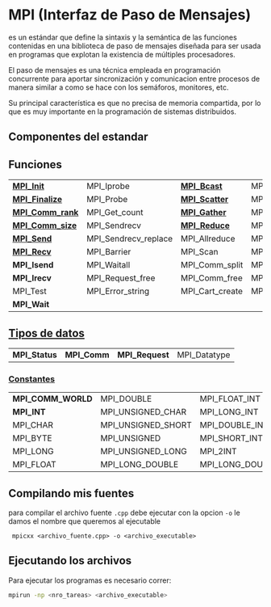 # MPI (Interfaz de Paso de Mensajes)

es un estándar que define la sintaxis y la semántica de las funciones contenidas en una biblioteca de paso de mensajes diseñada para ser usada en programas que explotan la existencia de múltiples procesadores.

El paso de mensajes es una técnica empleada en programación concurrente para aportar sincronización y comunicacion entre procesos de manera similar a como se hace con los semáforos, monitores, etc.

Su principal característica es que no precisa de memoria compartida, por lo que es muy importante en la programación de sistemas distribuidos.

## Componentes del estandar

## Funciones

|                                                                                   |                      |                 |                 |
| --------------------------------------------------------------------------------- | -------------------- | --------------- | --------------- |
| [**MPI_Init**](https://lsi.ugr.es/jmantas/ppr/ayuda/mpi_ayuda.php?ayuda=MPI_Init) | MPI_Iprobe           | [**MPI_Bcast**](https://lsi.ugr.es/jmantas/ppr/ayuda/mpi_ayuda.php?ayuda=MPI_Bcast)   | MPI_Cart_coords |
| [**MPI_Finalize**](https://lsi.ugr.es/jmantas/ppr/ayuda/mpi_ayuda.php?ayuda=MPI_Finalize)                                                                  | MPI_Probe            | [**MPI_Scatter**](https://lsi.ugr.es/jmantas/ppr/ayuda/mpi_ayuda.php?ayuda=MPI_Scatter) | MPI_Cart_rank   |
| [**MPI_Comm_rank**](https://lsi.ugr.es/jmantas/ppr/ayuda/mpi_ayuda.php?ayuda=MPI_Comm_rank)                                                                 | MPI_Get_count        | [**MPI_Gather**](https://lsi.ugr.es/jmantas/ppr/ayuda/mpi_ayuda.php?ayuda=MPI_Gather)  | MPI_Cart_shift  |
| [**MPI_Comm_size**](https://lsi.ugr.es/jmantas/ppr/ayuda/mpi_ayuda.php?ayuda=MPI_Comm_size)                                                                 | MPI_Sendrecv         | [**MPI_Reduce**](https://lsi.ugr.es/jmantas/ppr/ayuda/mpi_ayuda.php?ayuda=MPI_Reduce)  | MPI_Type_vector |
| [**MPI_Send**](https://lsi.ugr.es/jmantas/ppr/ayuda/mpi_ayuda.php?ayuda=MPI_Send)                                                                      | MPI_Sendrecv_replace | MPI_Allreduce   | MPI_Type_commit |
| [**MPI_Recv**](https://lsi.ugr.es/jmantas/ppr/ayuda/mpi_ayuda.php?ayuda=MPI_Recv)                                                                      | MPI_Barrier          | MPI_Scan        | MPI_Type_free   |
| **MPI_Isend**                                                                     | MPI_Waitall          | MPI_Comm_split  | MPI_Pack        |
| **MPI_Irecv**                                                                     | MPI_Request_free     | MPI_Comm_free   | MPI_Unpack      |
| MPI_Test                                                                          | MPI_Error_string     | MPI_Cart_create | MPI_Wtime       |
| **MPI_Wait**                                                                      |                      |                 |

## [Tipos de datos](https://lsi.ugr.es/jmantas/ppr/ayuda/mpi_ayuda.php?ayuda=mpi_datatypes)

|                |              |                 |              |
| -------------- | ------------ | --------------- | ------------ |
| **MPI_Status** | **MPI_Comm** | **MPI_Request** | MPI_Datatype |

### [Constantes](https://lsi.ugr.es/jmantas/ppr/ayuda/mpi_ayuda.php?ayuda=mpi_const_types)

|                    |                    |                     |                    |
| ------------------ | ------------------ | ------------------- | ------------------ |
| **MPI_COMM_WORLD** | MPI_DOUBLE         | MPI_FLOAT_INT       | MPI_PACKED         |
| **MPI_INT**        | MPI_UNSIGNED_CHAR  | MPI_LONG_INT        | MPI_UB             |
| MPI_CHAR           | MPI_UNSIGNED_SHORT | MPI_DOUBLE_INT      | MPI_LB             |
| MPI_BYTE           | MPI_UNSIGNED       | MPI_SHORT_INT       | **MPI_ANY_SOURCE** |
| MPI_LONG           | MPI_UNSIGNED_LONG  | MPI_2INT            | **MPI_ANY_TAG**    |
| MPI_FLOAT          | MPI_LONG_DOUBLE    | MPI_LONG_DOUBLE_INT | MPI_ERROR          |

## Compilando mis fuentes

para compilar el archivo fuente `.cpp` debe ejecutar con la opcion `-o` le damos el nombre que queremos al ejecutable

     mpicxx <archivo_fuente.cpp> -o <archivo_executable>

## Ejecutando los archivos

Para ejecutar los programas es necesario correr:

```sh
mpirun -np <nro_tareas> <archivo_executable>
```

